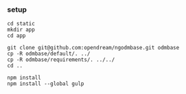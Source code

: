 ### setup

    cd static
    mkdir app
    cd app

	git clone git@github.com:opendream/ngodmbase.git odmbase
	cp -R odmbase/default/. ../
	cp -R odmbase/requirements/. ../../
	cd ..

    npm install
    npm install --global gulp

